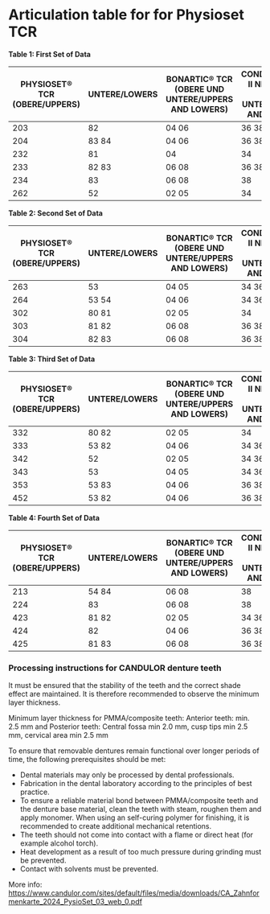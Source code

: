 # Articulation table for for Physioset TCR  

**Table 1: First Set of Data**

| PHYSIOSET® TCR (OBERE/UPPERS) | UNTERE/LOWERS | BONARTIC® TCR (OBERE UND UNTERE/UPPERS AND LOWERS) | CONDYLOFORM® II NFC (OBERE UND UNTERE/UPPERS AND LOWERS) |
|---|---|---|---|
| 203 | 82 | 04 06 | 36 38 |
| 204 | 83 84 | 04 06 | 36 38 |
| 232 | 81 | 04 | 34 |
| 233 | 82 83 | 06 08 | 36 38 |
| 234 | 83 | 06 08 | 38 |
| 262 | 52 | 02 05 | 34 |

**Table 2: Second Set of Data**

| PHYSIOSET® TCR (OBERE/UPPERS) | UNTERE/LOWERS | BONARTIC® TCR (OBERE UND UNTERE/UPPERS AND LOWERS) | CONDYLOFORM® II NFC (OBERE UND UNTERE/UPPERS AND LOWERS) |
|---|---|---|---|
| 263 | 53 | 04 05 | 34 36 |
| 264 | 53 54 | 04 06 | 34 36 |
| 302 | 80 81 | 02 05 | 34 |
| 303 | 81 82 | 06 08 | 36 38 |
| 304 | 82 83 | 06 08 | 36 38 |

**Table 3: Third Set of Data**

| PHYSIOSET® TCR (OBERE/UPPERS) | UNTERE/LOWERS | BONARTIC® TCR (OBERE UND UNTERE/UPPERS AND LOWERS) | CONDYLOFORM® II NFC (OBERE UND UNTERE/UPPERS AND LOWERS) |
|---|---|---|---|
| 332 | 80 82 | 02 05 | 34 |
| 333 | 53 82 | 04 06 | 34 36 |
| 342 | 52 | 02 05 | 34 36 |
| 343 | 53 | 04 05 | 34 36 |
| 353 | 53 83 | 04 06 | 36 38 |
| 452 | 53 82 | 04 06 | 36 38 |

**Table 4: Fourth Set of Data**

| PHYSIOSET® TCR (OBERE/UPPERS) | UNTERE/LOWERS | BONARTIC® TCR (OBERE UND UNTERE/UPPERS AND LOWERS) | CONDYLOFORM® II NFC (OBERE UND UNTERE/UPPERS AND LOWERS) |
|---|---|---|---|
| 213 | 54 84 | 06 08 | 38 |
| 224 | 83 | 06 08 | 38 |
| 423 | 81 82 | 02 05 | 34 36 |
| 424 | 82 | 04 06 | 36 38 |
| 425 | 81 83 | 06 08 | 36 38 |


### Processing instructions for CANDULOR denture teeth

It must be ensured that the stability of the teeth and the correct shade effect are maintained. It is therefore recommended to observe the minimum layer thickness.

Minimum layer thickness for PMMA/composite teeth: Anterior teeth: min. 2.5 mm and Posterior teeth: Central fossa min 2.0 mm, cusp tips min 2.5 mm, cervical area min 2.5 mm

To ensure that removable dentures remain functional over longer
periods of time, the following prerequisites should be met: 
- Dental materials may only be processed by dental professionals.
- Fabrication in the dental laboratory according to the principles of best practice.
- To ensure a reliable material bond between PMMA/composite teeth and the denture base material, clean the teeth with steam, roughen them and apply monomer. When using an self-curing polymer for finishing, it is recommended to create additional mechanical retentions.
- The teeth should not come into contact with a flame or direct heat (for example alcohol torch).
- Heat development as a result of too much pressure during grinding must be prevented.
- Contact with solvents must be prevented.

More info: https://www.candulor.com/sites/default/files/media/downloads/CA_Zahnformenkarte_2024_PysioSet_03_web_0.pdf